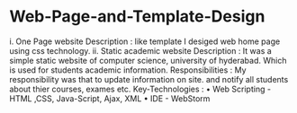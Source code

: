 # Web-Page-and-Template-Design
i. One Page website   Description :  like template I desiged web home page using css technology.  ii. Static academic website Description :   It was a simple static website of computer science, university of hyderabad. Which is used for students academic information.    Responsibilities :   My responsibility  was that to update information on site. and notify all students about thier courses,  exames etc.    Key-Technologies :  • Web Scripting - HTML ,CSS, Java-Script,  Ajax, XML  • IDE - WebStorm 
